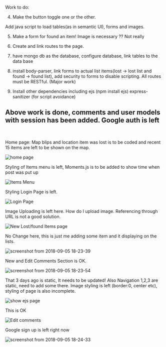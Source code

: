 Work to do:


4) Make the button toggle one or the other. 

Add java script to load tables(as in semantic UI), forms and images.

5) Make a form for found an item! Image is necessary ?? Not really

6) Create and link routes to the page.

7)  have mongo db as the database, configure database, link tables to the data base

8) install body-parser, link forms to actual list items(lost -> lost list and found -> found list), add security to forms to disable scripting. All routes must be RESTful. (Major work)

9) Install other dependencies including ejs (npm install ejs) express-sanitizer (for script avoidance) 


## Above work is done, comments and user models with session has been added. Google auth is left

<br>

Home page: Map blips and location item was lost is to be coded and recent 15 items are left to be shown on the map.

![home page](https://user-images.githubusercontent.com/24922775/45094628-780a6700-b139-11e8-8a4c-7af03c52d37b.png)

Styling of Items menu is left, Moments.js is to be added to show time when post was put up

![Items Menu](https://user-images.githubusercontent.com/24922775/45094629-78a2fd80-b139-11e8-98a3-b08114d5b68d.png)

Styling Login Page is left.

![Login Page](https://user-images.githubusercontent.com/24922775/45094631-78a2fd80-b139-11e8-972b-4b99dc807cd9.png)

Image Uploading is left here. How do I upload image. Referencing through URL is not a good solution.

![New Lost/found Items page](https://user-images.githubusercontent.com/24922775/45094632-78a2fd80-b139-11e8-8871-1249d732e933.png)

No Change here, this is just me adding some item and it displaying on the lists.

![screenshot from 2018-09-05 18-23-39](https://user-images.githubusercontent.com/24922775/45094635-793b9400-b139-11e8-8aef-c45053714088.png)

New and Edit Comments Section is OK.

![screenshot from 2018-09-05 18-23-54](https://user-images.githubusercontent.com/24922775/45094636-79d42a80-b139-11e8-899c-a4aa1ac43edc.png)

That 3 days ago is static, It needs to be updated! Also Navigation 1,2,3 are static, need to add some there. Image styling is left (border:0, center etc), styling of page is also incomplete.

![show ejs page](https://user-images.githubusercontent.com/24922775/45094638-79d42a80-b139-11e8-80ed-c0b9fc109a2f.png)

This is OK

![Edit comments](https://user-images.githubusercontent.com/24922775/45094640-79d42a80-b139-11e8-97ba-0b6ac048d3c9.png)

Google sign up is  left right now

![screenshot from 2018-09-05 18-24-33](https://user-images.githubusercontent.com/24922775/45094641-7a6cc100-b139-11e8-9fc0-b68ae136d3f0.png)
